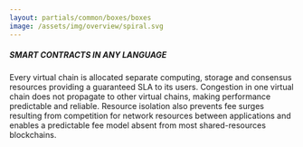```yaml
---
layout: partials/common/boxes/boxes
image: /assets/img/overview/spiral.svg
---
```


##### SMART CONTRACTS IN ANY LANGUAGE

Every virtual chain is allocated separate computing, storage and consensus resources providing a guaranteed SLA to its users. Congestion in one virtual chain does not propagate to other virtual chains, making performance predictable and reliable. Resource isolation also prevents fee surges resulting from competition for network resources between applications and enables a predictable fee model absent from most shared-resources blockchains.
